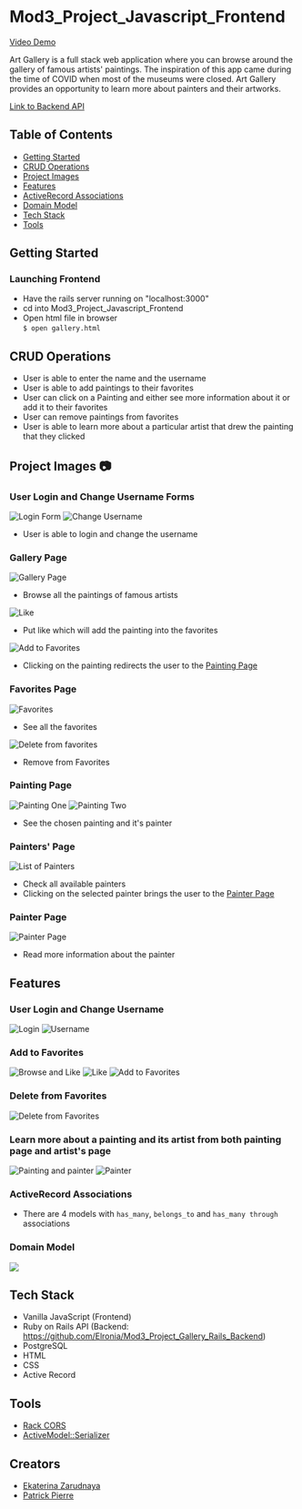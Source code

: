 # Mod3_Project_Javascript_Frontend
[Video Demo](hhttps://www.youtube.com/watch?v=ELnayVZ-xpo&feature=youtu.be&ab_channel=Elronia24)

Art Gallery is a full stack web application where you can browse around the gallery of famous artists' paintings. The inspiration of this app came during the time of COVID when most of the museums were closed. Art Gallery provides an opportunity to learn more about painters and their artworks.  

[Link to Backend API](https://github.com/Elronia/Mod3_Project_Gallery_Rails_Backend)
## Table of Contents
* [Getting Started](#getting-started)
* [CRUD Operations](#crud-operations)
* [Project Images](#project-images)
* [Features](#features)
* [ActiveRecord Associations](#active-record)
* [Domain Model](#domain-model)
* [Tech Stack](#tech-stack)
* [Tools](#tools)

<a name="getting-started"/>

## Getting Started
### Launching Frontend
* Have the rails server running on "localhost:3000"
* cd into Mod3_Project_Javascript_Frontend
* Open html file in browser  
  ```$ open gallery.html```
  
<a name="crud-operations"/>

## CRUD Operations
* User is able to enter the name and the username
* User is able to add paintings to their favorites 
* User can click on a Painting and either see more information about it or add it to their favorites 
* User can remove paintings from favorites
* User is able to learn more about a particular artist that drew the painting that they clicked 

<a name="project-images"/>

## Project Images 📷
### User Login and Change Username Forms
![Login Form](https://res.cloudinary.com/elronia/image/upload/v1606948281/Gallery_Project3/Screen_Shot_2020-11-20_at_1.39.14_PM_inp2mi.png)
![Change Username](https://res.cloudinary.com/elronia/image/upload/v1606948282/Gallery_Project3/Screen_Shot_2020-11-20_at_1.41.04_PM_m3gai0.png)
* User is able to login and change the username
### Gallery Page
![Gallery Page](https://res.cloudinary.com/elronia/image/upload/v1606948282/Gallery_Project3/Screen_Shot_2020-11-20_at_1.51.25_PM_wd3h45.png)
* Browse all the paintings of famous artists

![Like](https://res.cloudinary.com/elronia/image/upload/v1606948282/Gallery_Project3/Screen_Shot_2020-11-20_at_1.42.06_PM_sldrl5.png)
* Put like which will add the painting into the favorites

![Add to Favorites](https://res.cloudinary.com/elronia/image/upload/v1606948283/Gallery_Project3/Screen_Shot_2020-11-20_at_2.03.59_PM_kamiml.png)
* Clicking on the painting redirects the user to the [Painting Page](#painting-page)
### Favorites Page
![Favorites](https://res.cloudinary.com/elronia/image/upload/v1606948283/Gallery_Project3/Screen_Shot_2020-11-20_at_1.45.21_PM_gvxjse.png)
* See all the favorites

![Delete from favorites](https://res.cloudinary.com/elronia/image/upload/v1606948283/Gallery_Project3/Screen_Shot_2020-11-20_at_1.45.47_PM_qb4xul.png)
* Remove from Favorites


<a name="painting-page"/>

### Painting Page
![Painting One](https://res.cloudinary.com/elronia/image/upload/v1606948283/Gallery_Project3/Screen_Shot_2020-11-20_at_1.44.53_PM_ie3n4w.png)
![Painting Two](https://res.cloudinary.com/elronia/image/upload/v1606948282/Gallery_Project3/Screen_Shot_2020-11-20_at_1.42.37_PM_pmvjou.png)
* See the chosen painting and it's painter
### Painters' Page
![List of Painters](https://res.cloudinary.com/elronia/image/upload/v1606948283/Gallery_Project3/Screen_Shot_2020-11-20_at_1.46.15_PM_kchq9k.png)
* Check all available painters
* Clicking on the selected painter brings the user to the [Painter Page](#painter-page)

<a name="painter-page"/>

### Painter Page
![Painter Page](https://res.cloudinary.com/elronia/image/upload/v1606948282/Gallery_Project3/Screen_Shot_2020-11-20_at_1.47.04_PM_dlhghj.png)
* Read more information about the painter

<a name="features"/>

## Features
### User Login and Change Username
![Login](https://media.giphy.com/media/JKuZbmMuazrCjGvxTu/giphy.gif)
![Username](https://media.giphy.com/media/dpAu7H1zOwDgoXpHI2/giphy.gif)
### Add to Favorites
![Browse and Like](https://media.giphy.com/media/SqyqLkDvCUnHpr8ZQI/giphy-downsized.gif)
![Like](https://media.giphy.com/media/fX6i4sGHDzpZ7yXevf/giphy.gif)
![Add to Favorites](https://media.giphy.com/media/wUq9UGCSNZ6TXIvjJP/giphy.gif)
### Delete from Favorites
![Delete from Favorites](https://media.giphy.com/media/AXKtzJU8txrV9waCX3/giphy.gif)
### Learn more about a painting and its artist from both painting page and artist's page
![Painting and painter](https://media.giphy.com/media/fz4buM5zfNXDzav0j0/giphy.gif)
![Painter](https://media.giphy.com/media/QWu4A2uzG77A3WrSwK/giphy.gif)

<a name="active-record"/>

### ActiveRecord Associations
* There are 4 models with `has_many`, `belongs_to` and `has_many through` associations

<a name="domain-model"/>

### Domain Model
<img src='./image/Gallery_ERD.png'> </img>

<a name="tech-stack"/>

## Tech Stack
* Vanilla JavaScript (Frontend)
* Ruby on Rails API (Backend: https://github.com/Elronia/Mod3_Project_Gallery_Rails_Backend)
* PostgreSQL
* HTML
* CSS
* Active Record

<a name="tools"/>

## Tools
* [Rack CORS](https://github.com/cyu/rack-cors)
* [ActiveModel::Serializer](https://github.com/rails-api/active_model_serializers)
## Creators
* [Ekaterina Zarudnaya](https://github.com/Elronia)
* [Patrick Pierre](https://github.com/pierrewebdev)
